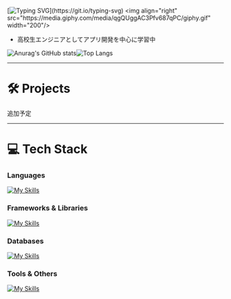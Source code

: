 [![Typing SVG](https://readme-typing-svg.herokuapp.com?font=Fira+Code&size=22&pause=1000&color=2ECC71&width=435&lines=Welcome+to+my+GitHub!;Get+to+know+me!)](https://git.io/typing-svg)
<img align="right" src="https://media.giphy.com/media/qgQUggAC3Pfv687qPC/giphy.gif" width="200"/>

- 高校生エンジニアとしてアプリ開発を中心に学習中

![Anurag's GitHub stats](https://github-readme-stats.vercel.app/api?username=Kykoji000)![Top Langs](https://github-readme-stats.vercel.app/api/top-langs/?username=Kykoji000&layout=compact)  

---

# 🛠 Projects

追加予定

---

# 💻 Tech Stack

### Languages
[![My Skills](https://skillicons.dev/icons?i=python,php,html,css)](https://skillicons.dev)

### Frameworks & Libraries
[![My Skills](https://skillicons.dev/icons?i=django,fastapi,laravel,nextjs,react)](https://skillicons.dev)

### Databases
[![My Skills](https://skillicons.dev/icons?i=mysql)](https://skillicons.dev)

### Tools & Others
[![My Skills](https://skillicons.dev/icons?i=figma,docker,git)](https://skillicons.dev)
